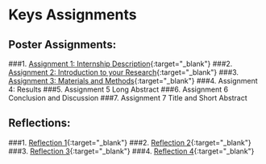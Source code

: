 # Keys Assignments 

## Poster Assignments:

###1. [Assignment 1: Internship Description](/pdfs/Assignment#1_InternshipDescription.pdf){:target="_blank"}
###2. [Assignment 2: Introduction to your Research](https://github.com/agoel11/KEYS2023/files/11923772/Assignment.2_.Introduction.to.Your.Research.pdf){:target="_blank"}
###3. [Assignment 3: Materials and Methods](https://github.com/agoel11/KEYS2023/files/11923773/Assignment.3_.Materials.Methods.pdf){:target="_blank"}
###4. Assignment 4: Results
###5. Assignment 5 Long Abstract
###6. Assignment 6 Conclusion and Discussion
###7. Assignment 7 Title and Short Abstract


## Reflections:

###1. [Reflection 1](https://github.com/agoel11/KEYS2023/files/11923776/Reflection.1.pdf){:target="_blank"}
###2. [Reflection 2](https://github.com/agoel11/KEYS2023/files/11923778/Reflection.2.pdf){:target="_blank"}
###3. [Reflection 3](https://github.com/agoel11/KEYS2023/files/11923781/Reflection.3.pdf){:target="_blank"}
###4. [Reflection 4](https://github.com/agoel11/KEYS2023/files/11923782/Reflection.4.pdf){:target="_blank"}

